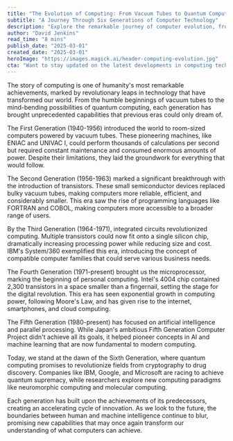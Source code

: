 ```yaml
---
title: "The Evolution of Computing: From Vacuum Tubes to Quantum Computers"
subtitle: "A Journey Through Six Generations of Computer Technology"
description: "Explore the remarkable journey of computer evolution, from the first vacuum tube computers to today's quantum computing revolution. This comprehensive overview reveals how each generation of computing technology has transformed our world and shaped the future of digital innovation."
author: "David Jenkins"
read_time: "8 mins"
publish_date: "2025-03-01"
created_date: "2025-03-01"
heroImage: "https://images.magick.ai/header-computing-evolution.jpg"
cta: "Want to stay updated on the latest developments in computing technology? Follow us on LinkedIn for in-depth analysis and breaking news about the future of digital innovation."
---
```


The story of computing is one of humanity's most remarkable achievements, marked by revolutionary leaps in technology that have transformed our world. From the humble beginnings of vacuum tubes to the mind-bending possibilities of quantum computing, each generation has brought unprecedented capabilities that previous eras could only dream of.

The First Generation (1940-1956) introduced the world to room-sized computers powered by vacuum tubes. These pioneering machines, like ENIAC and UNIVAC I, could perform thousands of calculations per second but required constant maintenance and consumed enormous amounts of power. Despite their limitations, they laid the groundwork for everything that would follow.

The Second Generation (1956-1963) marked a significant breakthrough with the introduction of transistors. These small semiconductor devices replaced bulky vacuum tubes, making computers more reliable, efficient, and considerably smaller. This era saw the rise of programming languages like FORTRAN and COBOL, making computers more accessible to a broader range of users.

By the Third Generation (1964-1971), integrated circuits revolutionized computing. Multiple transistors could now fit onto a single silicon chip, dramatically increasing processing power while reducing size and cost. IBM's System/360 exemplified this era, introducing the concept of compatible computer families that could serve various business needs.

The Fourth Generation (1971-present) brought us the microprocessor, marking the beginning of personal computing. Intel's 4004 chip contained 2,300 transistors in a space smaller than a fingernail, setting the stage for the digital revolution. This era has seen exponential growth in computing power, following Moore's Law, and has given rise to the internet, smartphones, and cloud computing.

The Fifth Generation (1980-present) has focused on artificial intelligence and parallel processing. While Japan's ambitious Fifth Generation Computer Project didn't achieve all its goals, it helped pioneer concepts in AI and machine learning that are now fundamental to modern computing.

Today, we stand at the dawn of the Sixth Generation, where quantum computing promises to revolutionize fields from cryptography to drug discovery. Companies like IBM, Google, and Microsoft are racing to achieve quantum supremacy, while researchers explore new computing paradigms like neuromorphic computing and molecular computing.

Each generation has built upon the achievements of its predecessors, creating an accelerating cycle of innovation. As we look to the future, the boundaries between human and machine intelligence continue to blur, promising new capabilities that may once again transform our understanding of what computers can achieve.
